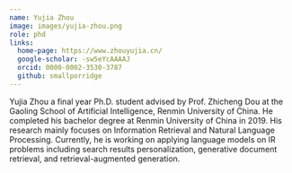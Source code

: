 ```yaml
---
name: Yujia Zhou
image: images/yujia-zhou.png
role: phd
links:
  home-page: https://www.zhouyujia.cn/
  google-scholar: -sw5eYcAAAAJ
  orcid: 0000-0002-3530-3787
  github: smallporridge
---
```


Yujia Zhou a final year Ph.D. student advised by Prof. Zhicheng Dou at the Gaoling School of Artificial Intelligence, Renmin University of China. He completed his bachelor degree at Renmin University of China in 2019. His research mainly focuses on Information Retrieval and Natural Language Processing. Currently, he is working on applying language models on IR problems including search results personalization, generative document retrieval, and retrieval-augmented generation.